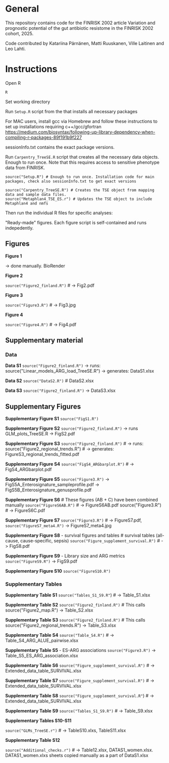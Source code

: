 
# General

This repository contains code for the FINRISK 2002 article Variation and
prognostic potential of the gut antibiotic resistome in the FINRISK 2002
cohort, 2025.

Code contributed by Katariina Pärnänen, Matti Ruuskanen, Ville Laitinen
and Leo Lahti.

# Instructions

Open R

```         
R
```

Set working directory

Run `Setup.R` script from the that installs all necessary packages

For MAC users, install gcc via Homebrew and follow these instructions to
set up installations requiring c++/gcc/gfortran
<https://medium.com/biosyntax/following-up-library-dependency-when-compiling-r-packages-89f191b9f227>

sessionInfo.txt contains the exact package versions.

Run `Carpentry_TreeSE.R` script that creates all the necessary data
objects. Enough to run once. Note that this requires access to sensitive
phenotype data from FINRISK.

```         
source("Setup.R") # Enough to run once. Installation code for main packages, check also sessionInfo.txt to get exact versions

source("Carpentry_TreeSE.R") # Creates the TSE object from mapping data and sample data files.
source("Metaphlan4_TSE_ES.r") # Updates the TSE object to include Metaphlan4 and nmfs 
```

Then run the individual R files for specific analyses:

"Ready-made" figures. Each figure script is self-contained and runs
indepedently.

## Figures

**Figure 1**

-\> done manually. BioRender

**Figure 2**

`source("Figure2_finland.R")` \# -\> Fig2.pdf

**Figure 3**

`source("Figure3.R")` \# -\> Fig3.jpg

**Figure 4**

`source("Figure4.R")` \# -\> Fig4.pdf

## Supplementary material

### Data

**Data S1** `source("Figure2_finland.R")` -\> runs:
source("Linear_models_ARG_load_TreeSE.R") -\> generates: DataS1.xlsx

**Data S2** `source("DataS2.R")` \# DataS2.xlsx

**Data S3** `source("Figure2_finland.R")` -\> DataS3.xlsx

## Supplementary Figures

**Supplementary Figure S1** `source("FigS1.R")`

**Supplementary Figure S2** `source("Figure2_finland.R")` -\> runs
GLM_plots_TreeSE.R -\> FigS2.pdf

**Supplementary Figure S3** `source("Figure2_finland.R")` \# -\> runs:
source("Figure2_regional_trends.R") \# -\> generates:
FigureS3_regional_trends_fitted.pdf

**Supplementary Figure S4** `source("FigS4_ARGbarplot.R")` \# -\>
FigS4_ARGbarplot.pdf

**Supplementary Figure S5** `source("Figure3.R")` -\>
FigS5A_Enterosignature_sampleprofile.pdf -\>
FigS5B_Enterosignature_genusprofile.pdf

**Supplementary Figure S6** \# These figures (AB + C) have been combined
manually `source("FigureS6AB.R")` \# -\> FigureS6AB.pdf
source("Figure3.R") \# -\> FigureS6C.pdf

**Supplementary Figure S7** `source("Figure3.R")` \# -\> FigureS7.pdf,
`source("FigureS7_meta4.R")` -\> FigureS7_meta4.jpg

**Supplementary Figure S8** - survival figures and tables \# survival
tables (all-cause, cause-specific, sepsis)
`source("Figure_supplement_survival.R")` \# -\> FigS8.pdf

**Supplementary Figure S9** - Library size and ARG metrics
`source("FigureS9.R")` -\> FigS9.pdf

**Supplementary Figure S10** `source("FigureS10.R")`

### Supplementary Tables

**Supplementary Table S1** `source("Tables_S1_S9.R"`) \# -\>
Table_S1.xlsx

**Supplementary Table S2** `source("Figure2_finland.R")` \# This calls
source("Figure2_map.R") -\> Table_S2.xlsx

**Supplementary Table S3** `source("Figure2_finland.R")` \# This calls
source("Figure2_regional_trends.R") -\> Table_S3.xlsx

**Supplementary Table S4** `source("Table_S4.R")` \# -\>
Table_S4_ARG_ALUE_pairwise.xlsx

**Supplementary Table S5** - ES-ARG associations `source("Figure3.R")`
-\> Table_S5_ES_ARG_association.xlsx

**Supplementary Table S6** `source("Figure_supplement_survival.R")` \#
-\> Extended_data_table_SURVIVAL.xlsx

**Supplementary Table S7** `source("Figure_supplement_survival.R")` \#
-\> Extended_data_table_SURVIVAL.xlsx

**Supplementary Table S8** `source("Figure_supplement_survival.R"`) \#
-\> Extended_data_table_SURVIVAL.xlsx

**Supplementary Table S9** `source("Tables_S1_S9.R")` \# -\>
Table_S9.xlsx

**Supplementary Tables S10-S11**

`source("GLMs_TreeSE.r")` \# -\> TableS10.xlxs, TableS11.xlsx

**Supplementary Table S12**

`source("Additional_checks.r")` \# -\> Table12.xlsx, DATAS1_women.xlsx.
DATAS1_women.xlxs sheets copied manually as a part of DataS1.xlsx
